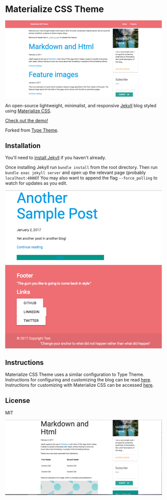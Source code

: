 # Materialize CSS Theme

![Wow](img/MaterializeCSSTheme1.png)

An open-source lightweight, minimalist, and responsive [Jekyll](http://jekyllrb.com/) blog styled using [Materialize CSS](materializecss.com/getting-started.html).

[Check out the demo!](https://calebomusic.github.io/materializeJekyllTheme/)

Forked from [Type Theme](https://github.com/rohanchandra/type-theme).

## Installation

You'll need to [install Jekyll](https://jekyllrb.com/docs/installation/) if you haven't already.

Once installing Jekyll run `bundle install` from the root directory. Then run `bundle exec jekyll server` and open up the relevant page (probably `localhost:4000`)! You may also want to append the flag `--force_polling` to watch for updates as you edit.

![Wow](img/MaterializeCSSTheme2.png)
## Instructions
Materialize CSS Theme uses a similar configuration to Type Theme. Instructions for configuring and customizing the blog can be read [here](https://rohanchandra.github.io/project/type/). Instructions for customizing with Materialize CSS can be accessed [here](materializecss.com/getting-started.html).

## License
MIT

![Wow](img/MaterializeCSSTheme3.png)
